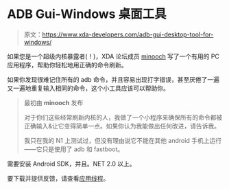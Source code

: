 # ADB Gui-Windows 桌面工具

> 原文：<https://www.xda-developers.com/adb-gui-desktop-tool-for-windows/>

如果您是一个超级内核暴露者(！)，XDA 论坛成员 [minooch](http://forum.xda-developers.com/member.php?u=1283826) 写了一个有用的 PC 应用程序，帮助你轻松地用正确的命令刷新。

如果你发现很难记住所有的 adb 命令，并且容易出现打字错误，甚至厌倦了一遍又一遍地重复输入相同的命令，这个小工具应该可以帮助你。

> 最初由 **minooch** 发布
> 
> 对于你们这些经常刷新内核的人，我做了一个小程序来确保所有的命令都被正确输入&让它变得简单一点。如果你认为我能做出任何改进，请告诉我。
> 
> 我只在我的 N1 上测试过，但没有理由说它不能在其他 android 手机上运行——它只是使用了 adb 和 fastboot。

需要安装 Android SDK，并且。NET 2.0 以上。

要下载并提供反馈，请查看[应用线程](http://forum.xda-developers.com/showthread.php?t=666964)。